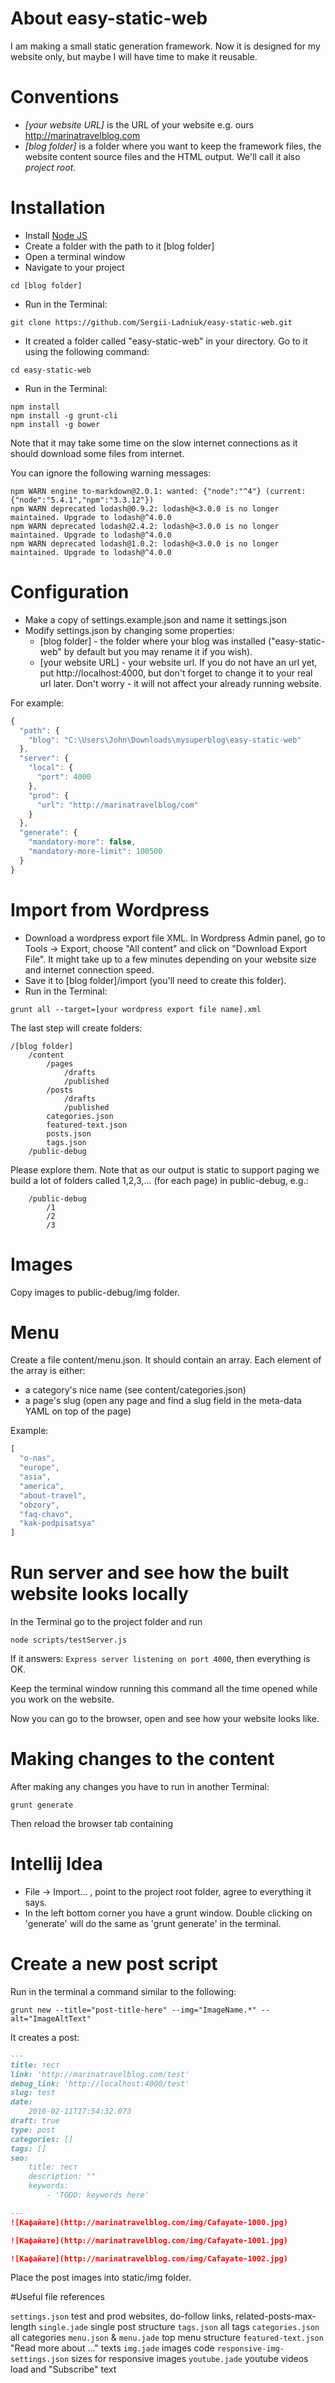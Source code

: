 # About easy-static-web

I am making a small static generation framework. Now it is designed for my website only, but maybe I will have time to make it reusable.  

<!-- toc -->

# Conventions

* *[your website URL]*  is the URL of your website e.g. ours http://marinatravelblog.com
* *[blog folder]*       is a folder where you want to keep the framework files, the website content source files and the HTML output. We'll call it also *project root*.

# Installation

* Install [Node JS](https://nodejs.org/en/download/)
* Create a folder with the path to it [blog folder]
* Open a terminal window
* Navigate to your project
```
cd [blog folder]
```
* Run in the Terminal:
```
git clone https://github.com/Sergii-Ladniuk/easy-static-web.git
```
* It created a folder called "easy-static-web" in your directory. Go to it using the following command:
```
cd easy-static-web
```
* Run in the Terminal:
```
npm install
npm install -g grunt-cli
npm install -g bower
```
Note that it may take some time on the slow internet connections as it should download some files from internet.

You can ignore the following warning messages:
```
npm WARN engine to-markdown@2.0.1: wanted: {"node":"^4"} (current: {"node":"5.4.1","npm":"3.3.12"})
npm WARN deprecated lodash@0.9.2: lodash@<3.0.0 is no longer maintained. Upgrade to lodash@^4.0.0
npm WARN deprecated lodash@2.4.2: lodash@<3.0.0 is no longer maintained. Upgrade to lodash@^4.0.0
npm WARN deprecated lodash@1.0.2: lodash@<3.0.0 is no longer maintained. Upgrade to lodash@^4.0.0
```

# Configuration
* Make a copy of settings.example.json and name it settings.json
* Modify settings.json by changing some properties:
    * [blog folder] - the folder where your blog was installed ("easy-static-web" by default but you may rename it if you wish).
    * [your website URL] - your website url. If you do not have an url yet, put http://localhost:4000, but don't forget to change it to your real url later. Don't worry - it will not affect your already running website.

For example:
```javascript
{
  "path": {
    "blog": "C:\Users\John\Downloads\mysuperblog\easy-static-web"
  },
  "server": {
    "local": {
      "port": 4000
    },
    "prod": {
      "url": "http://marinatravelblog/com"
    }
  },
  "generate": {
    "mandatory-more": false,
    "mandatory-more-limit": 100500
  }
}
```

# Import from Wordpress

* Download a wordpress export file XML. In Wordpress Admin panel, go to Tools -> Export, choose "All content" and click on "Download Export File". It might take up to a few minutes depending on your website size and internet connection speed.
* Save it to [blog folder]/import (you'll need to create this folder).
* Run in the Terminal:
```
grunt all --target=[your wordpress export file name].xml
```

The last step will create folders:
```
/[blog folder]
    /content
        /pages
            /drafts
            /published
        /posts
            /drafts
            /published
        categories.json
        featured-text.json
        posts.json
        tags.json
    /public-debug
```

Please explore them. 
Note that as our output is static to support paging we build a lot of folders called 1,2,3,... (for each page) in public-debug, e.g.:
```
    /public-debug
        /1
        /2
        /3
```

# Images

Copy images to public-debug/img folder.

# Menu

Create a file content/menu.json. It should contain an array. Each element of the array is either:
* a category's nice name (see content/categories.json)
* a page's slug (open any page and find a slug field in the meta-data YAML on top of the page)

Example:
```javascript
[
  "o-nas",
  "europe",
  "asia",
  "america",
  "about-travel",
  "obzory",
  "faq-chavo",
  "kak-podpisatsya"
]
```


# Run server and see how the built website looks locally

In the Terminal go to the project folder and run
```
node scripts/testServer.js 
```
If it answers: `Express server listening on port 4000`, then everything is OK.

Keep the terminal window running this command all the time opened while you work on the website.

Now you can go to the browser, open <a href="http://localhost:4000" target="_blank"></a> and see how your website looks like.

# Making changes to the content

After making any changes you have to run in another Terminal:
```
grunt generate
```
Then reload the browser tab containing <a href="http://localhost:4000" target="_blank"></a> 

# Intellij Idea

* File -> Import... , point to the project root folder, agree to everything it says.
* In the left bottom corner you have a grunt window. Double clicking on 'generate' will do the same as 'grunt generate' in the terminal. 

# Create a new post script

Run in the terminal a command similar to the following:
```
grunt new --title="post-title-here" --img="ImageName.*" --alt="ImageAltText"

```

It creates a post:
```markdown
---
title: тест
link: 'http://marinatravelblog.com/test'
debug_link: 'http://localhost:4000/test'
slug: test
date:
    2016-02-11T17:54:32.073
draft: true
type: post
categories: []
tags: []
seo:
    title: тест
    description: ""
    keywords:
        - 'TODO: keywords here'

---
![Кафайате](http://marinatravelblog.com/img/Cafayate-1000.jpg)

![Кафайате](http://marinatravelblog.com/img/Cafayate-1001.jpg)

![Кафайате](http://marinatravelblog.com/img/Cafayate-1002.jpg)
```

Place the post images into static/img folder.

#Useful file references

```settings.json``` test and prod websites, do-follow links, related-posts-max-length
```single.jade``` single post structure 
```tags.json``` all tags
```categories.json``` all categories
```menu.json``` & ```menu.jade``` top menu structure
```featured-text.json``` "Read more about ..." texts
```img.jade``` images code
```responsive-img-settings.json``` sizes for responsive images
```youtube.jade``` youtube videos load and "Subscribe" text

